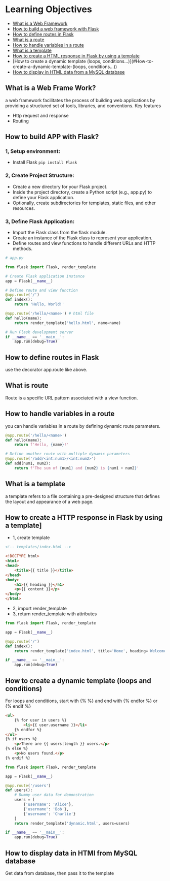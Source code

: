 # Learning Objectives

- [What is a Web Framework](#What-is-a-Web-Framework)
- [How to build a web framework with Flask](#How-to-build-a-web-framework-with-Flask)
- [How to define routes in Flask](#How-to-define-routes-in-Flask)
- [What is a route](#What-is-a-route)
- [How to handle variables in a route](#How-to-handle-variables-in-a-route)
- [What is a template](#What-is-a-template)
- [How to create a HTML response in Flask by using a template](#How-to-create-a-HTML-response-in-Flask-by-using-a-template)
- [How to create a dynamic template (loops, conditions...)](#How-to-create-a-dynamic-template-(loops, conditions...))
- [How to display in HTML data from a MySQL database](#How-to-display-in-HTML-data-from-a-MySQL-database)

## What is a Web Frame Work?
 a web framework facilitates the process of building web applications by providing a structured set of tools, libraries, and conventions. 
Key features

- Http request and response
- Routing 

## How to build APP with Flask?
### 1, Setup environment:
*  Install Flask `pip install Flask`

### 2, Create Project Structure:
- Create a new directory for your Flask project.
- Inside the project directory, create a Python script (e.g., app.py) to define your Flask application.
- Optionally, create subdirectories for templates, static files, and other resources.

### 3, Define Flask Application:
- Import the Flask class from the flask module.
- Create an instance of the Flask class to represent your application.
- Define routes and view functions to handle different URLs and HTTP methods.

```python
# app.py

from flask import Flask, render_template

# Create Flask application instance
app = Flask(__name__)

# Define route and view function
@app.route('/')
def index():
    return 'Hello, World!'

@app.route('/hello/<name>') # html file
def hello(name):
    return render_template('hello.html', name=name)

# Run Flask development server
if __name__ == '__main__':
    app.run(debug=True)

```

## How to define routes in Flask

use the decorator app.route like above.

## What is route

Route is a specific URL pattern associated with a view function.

## How to handle variables in a route
you can handle variables in a route by defining dynamic route parameters.
```python
@app.route('/hello/<name>')
def hello(name):
    return f'Hello, {name}!'

# Define another route with multiple dynamic parameters
@app.route('/add/<int:num1>/<int:num2>')
def add(num1, num2):
    return f'The sum of {num1} and {num2} is {num1 + num2}'
```

## What is a template
a template refers to a file containing a pre-designed structure that defines the layout and appearance of a web page. 

## How to create a HTTP response in Flask by using a template]
* 1, create template
```html
<!-- templates/index.html -->

<!DOCTYPE html>
<html>
<head>
    <title>{{ title }}</title>
</head>
<body>
    <h1>{{ heading }}</h1>
    <p>{{ content }}</p>
</body>
</html>

```
* 2, import render_template
* 3, return render_template with attributes

```python
from flask import Flask, render_template

app = Flask(__name__)

@app.route('/')
def index():
    return render_template('index.html', title='Home', heading='Welcome!', content='This is the homepage.')

if __name__ == '__main__':
    app.run(debug=True)
```

## How to create a dynamic template (loops and conditions)
For loops and conditions, start with {% %} and end with {% endfor %} or {% endif %}
```html
<ul>
    {% for user in users %}
        <li>{{ user.username }}</li>
    {% endfor %}
</ul>
{% if users %}
    <p>There are {{ users|length }} users.</p>
{% else %}
    <p>No users found.</p>
{% endif %}
```
```python
from flask import Flask, render_template

app = Flask(__name__)

@app.route('/users')
def users():
    # Dummy user data for demonstration
    users = [
        {'username': 'Alice'},
        {'username': 'Bob'},
        {'username': 'Charlie'}
    ]
    return render_template('dynamic.html', users=users)

if __name__ == '__main__':
    app.run(debug=True)

```
## How to display data in HTMl from MySQL database
Get data from database, then pass it to the template